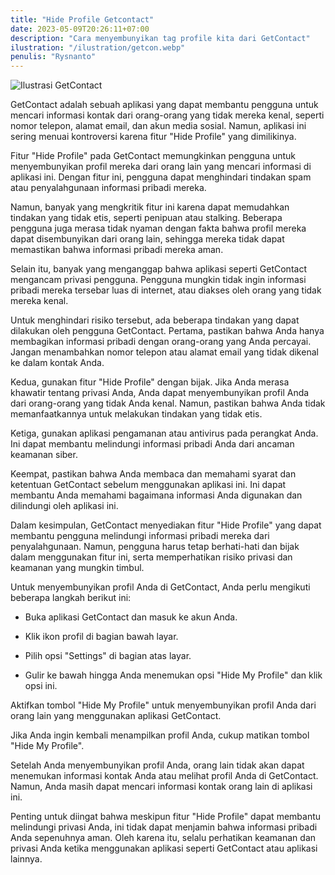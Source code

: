 ```yaml
---
title: "Hide Profile Getcontact"
date: 2023-05-09T20:26:11+07:00
description: "Cara menyembunyikan tag profile kita dari GetContact"
ilustration: "/ilustration/getcon.webp"
penulis: "Rysnanto"
---
```


![Ilustrasi GetContact](https://jongnesia.com/getcon.webp)

GetContact adalah sebuah aplikasi yang dapat membantu pengguna untuk mencari informasi kontak dari orang-orang yang tidak mereka kenal, seperti nomor telepon, alamat email, dan akun media sosial. Namun, aplikasi ini sering menuai kontroversi karena fitur "Hide Profile" yang dimilikinya.

Fitur "Hide Profile" pada GetContact memungkinkan pengguna untuk menyembunyikan profil mereka dari orang lain yang mencari informasi di aplikasi ini. Dengan fitur ini, pengguna dapat menghindari tindakan spam atau penyalahgunaan informasi pribadi mereka.

Namun, banyak yang mengkritik fitur ini karena dapat memudahkan tindakan yang tidak etis, seperti penipuan atau stalking. Beberapa pengguna juga merasa tidak nyaman dengan fakta bahwa profil mereka dapat disembunyikan dari orang lain, sehingga mereka tidak dapat memastikan bahwa informasi pribadi mereka aman.

Selain itu, banyak yang menganggap bahwa aplikasi seperti GetContact mengancam privasi pengguna. Pengguna mungkin tidak ingin informasi pribadi mereka tersebar luas di internet, atau diakses oleh orang yang tidak mereka kenal.

Untuk menghindari risiko tersebut, ada beberapa tindakan yang dapat dilakukan oleh pengguna GetContact. Pertama, pastikan bahwa Anda hanya membagikan informasi pribadi dengan orang-orang yang Anda percayai. Jangan menambahkan nomor telepon atau alamat email yang tidak dikenal ke dalam kontak Anda.

Kedua, gunakan fitur "Hide Profile" dengan bijak. Jika Anda merasa khawatir tentang privasi Anda, Anda dapat menyembunyikan profil Anda dari orang-orang yang tidak Anda kenal. Namun, pastikan bahwa Anda tidak memanfaatkannya untuk melakukan tindakan yang tidak etis.

Ketiga, gunakan aplikasi pengamanan atau antivirus pada perangkat Anda. Ini dapat membantu melindungi informasi pribadi Anda dari ancaman keamanan siber.

Keempat, pastikan bahwa Anda membaca dan memahami syarat dan ketentuan GetContact sebelum menggunakan aplikasi ini. Ini dapat membantu Anda memahami bagaimana informasi Anda digunakan dan dilindungi oleh aplikasi ini.

Dalam kesimpulan, GetContact menyediakan fitur "Hide Profile" yang dapat membantu pengguna melindungi informasi pribadi mereka dari penyalahgunaan. Namun, pengguna harus tetap berhati-hati dan bijak dalam menggunakan fitur ini, serta memperhatikan risiko privasi dan keamanan yang mungkin timbul.

Untuk menyembunyikan profil Anda di GetContact, Anda perlu mengikuti beberapa langkah berikut ini:

- Buka aplikasi GetContact dan masuk ke akun Anda.

- Klik ikon profil di bagian bawah layar.

- Pilih opsi "Settings" di bagian atas layar.

- Gulir ke bawah hingga Anda menemukan opsi "Hide My Profile" dan klik opsi ini.

Aktifkan tombol "Hide My Profile" untuk menyembunyikan profil Anda dari orang lain yang menggunakan aplikasi GetContact.

Jika Anda ingin kembali menampilkan profil Anda, cukup matikan tombol "Hide My Profile".

Setelah Anda menyembunyikan profil Anda, orang lain tidak akan dapat menemukan informasi kontak Anda atau melihat profil Anda di GetContact. Namun, Anda masih dapat mencari informasi kontak orang lain di aplikasi ini.

Penting untuk diingat bahwa meskipun fitur "Hide Profile" dapat membantu melindungi privasi Anda, ini tidak dapat menjamin bahwa informasi pribadi Anda sepenuhnya aman. Oleh karena itu, selalu perhatikan keamanan dan privasi Anda ketika menggunakan aplikasi seperti GetContact atau aplikasi lainnya.
